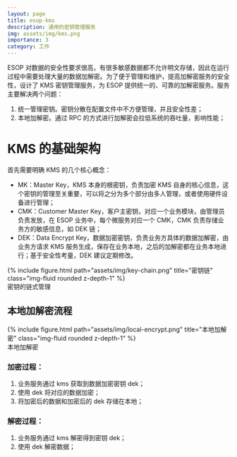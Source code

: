 ```yaml
---
layout: page
title: esop-kms
description: 通用的密钥管理服务
img: assets/img/kms.png
importance: 3
category: 工作
---
```


ESOP 对数据的安全性要求很高，有很多敏感数据都不允许明文存储，因此在运行过程中需要处理大量的数据加解密。为了便于管理和维护，提高加解密服务的安全性，设计了 KMS 密钥管理服务，为 ESOP 提供统一的、可靠的加解密服务。服务主要解决两个问题：
1. 统一管理密钥。密钥分散在配置文件中不方便管理，并且安全性差；
2. 本地加解密。通过 RPC 的方式进行加解密会拉低系统的吞吐量，影响性能；

# KMS 的基础架构

首先需要明确 KMS 的几个核心概念：

- MK：Master Key，KMS 本身的根密钥，负责加密 KMS 自身的核心信息，这个密钥的管理至关重要，可以将之分为多个部分由多人管理，或者使用硬件设备进行管理；
- CMK：Customer Master Key，客户主密钥，对应一个业务模块，由管理员负责发放，在 ESOP 业务中，每个微服务对应一个 CMK，CMK 负责存储业务方的敏感信息，如 DEK 链；
- DEK：Data Encrypt Key，数据加密密钥，负责业务方具体的数据加解密，由业务方请求 KMS 服务生成，保存在业务本地，之后的加解密都在业务本地进行；基于安全性考量，DEK 建议定期修改。


<div class="row">
    <div class="col-sm mt-3 mt-md-0">
        {% include figure.html path="assets/img/key-chain.png" title="密钥链" class="img-fluid rounded z-depth-1" %}
    </div>
</div>
<div class="caption">
    密钥的链式管理
</div>

## 本地加解密流程

<div class="row">
    <div class="col-sm mt-3 mt-md-0">
        {% include figure.html path="assets/img/local-encrypt.png" title="本地加解密" class="img-fluid rounded z-depth-1" %}
    </div>
</div>
<div class="caption">
    本地加解密
</div>

### 加密过程：

1. 业务服务通过 kms 获取到数据加密密钥 dek；
2. 使用 dek 将对应的数据加密；
3. 将加密后的数据和加密后的 dek 存储在本地；

### 解密过程：

1. 业务服务通过 kms 解密得到密钥 dek；
2. 使用 dek 解密数据；


